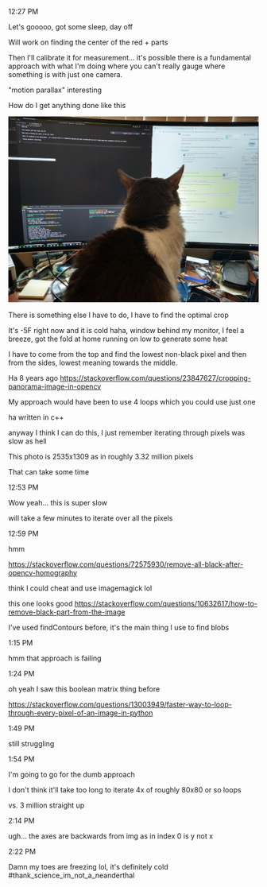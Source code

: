 12:27 PM

Let's gooooo, got some sleep, day off

Will work on finding the center of the red + parts

Then I'll calibrate it for measurement... it's possible there is a fundamental approach with what I'm doing where you can't really gauge where something is with just one camera.

"motion parallax" interesting

How do I get anything done like this

<img src="../../images/apollo-in-the-way.JPG"/>

There is something else I have to do, I have to find the optimal crop

It's -5F right now and it is cold haha, window behind my monitor, I feel a breeze, got the fold at home running on low to generate some heat

I have to come from the top and find the lowest non-black pixel and then from the sides, lowest meaning towards the middle.

Ha 8 years ago
https://stackoverflow.com/questions/23847627/cropping-panorama-image-in-opencv

My approach would have been to use 4 loops which you could use just one

ha written in c++

anyway I think I can do this, I just remember iterating through pixels was slow as hell

This photo is 2535x1309 as in roughly 3.32 million pixels

That can take some time

12:53 PM

Wow yeah... this is super slow

will take a few minutes to iterate over all the pixels

12:59 PM

hmm

https://stackoverflow.com/questions/72575930/remove-all-black-after-opencv-homography

think I could cheat and use imagemagick lol

this one looks good
https://stackoverflow.com/questions/10632617/how-to-remove-black-part-from-the-image

I've used findContours before, it's the main thing I use to find blobs

1:15 PM

hmm that approach is failing

1:24 PM

oh yeah I saw this boolean matrix thing before

https://stackoverflow.com/questions/13003949/faster-way-to-loop-through-every-pixel-of-an-image-in-python

1:49 PM

still struggling

1:54 PM

I'm going to go for the dumb approach

I don't think it'll take too long to iterate 4x of roughly 80x80 or so loops

vs. 3 million straight up

2:14 PM

ugh... the axes are backwards from img as in index 0 is y not x

2:22 PM

Damn my toes are freezing lol, it's definitely cold #thank_science_im_not_a_neanderthal

